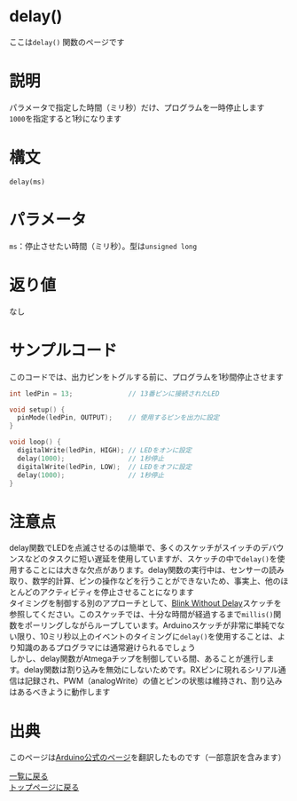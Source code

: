 # delay()

ここは`delay()` 関数のページです

# 説明

パラメータで指定した時間（ミリ秒）だけ、プログラムを一時停止します　　
`1000`を指定すると1秒になります

# 構文

`delay(ms)`

# パラメータ

`ms`：停止させたい時間（ミリ秒）。型は`unsigned long`

# 返り値

なし

# サンプルコード

このコードでは、出力ピンをトグルする前に、プログラムを1秒間停止させます

```cpp
int ledPin = 13;              // 13番ピンに接続されたLED

void setup() {
  pinMode(ledPin, OUTPUT);    // 使用するピンを出力に設定
}

void loop() {
  digitalWrite(ledPin, HIGH); // LEDをオンに設定
  delay(1000);                // 1秒停止
  digitalWrite(ledPin, LOW);  // LEDをオフに設定
  delay(1000);                // 1秒停止
}
```

# 注意点

delay関数でLEDを点滅させるのは簡単で、多くのスケッチがスイッチのデバウンスなどのタスクに短い遅延を使用していますが、スケッチの中で`delay()`を使用することには大きな欠点があります。delay関数の実行中は、センサーの読み取り、数学的計算、ピンの操作などを行うことができないため、事実上、他のほとんどのアクティビティを停止させることになります  
タイミングを制御する別のアプローチとして、[Blink Without Delay](http://arduino.cc/en/Tutorial/BlinkWithoutDelay)スケッチを参照してください。このスケッチでは、十分な時間が経過するまで`millis()`関数をポーリングしながらループしています。Arduinoスケッチが非常に単純でない限り、10ミリ秒以上のイベントのタイミングに`delay()`を使用することは、より知識のあるプログラマには通常避けられるでしょう  
しかし、delay関数がAtmegaチップを制御している間、あることが進行します。delay関数は割り込みを無効にしないためです。RXピンに現れるシリアル通信は記録され、PWM（analogWrite）の値とピンの状態は維持され、割り込みはあるべきように動作します

# 出典

このページは[Arduino公式のページ](https://www.arduino.cc/reference/en/language/functions/time/delay/)を翻訳したものです（一部意訳を含みます）

[一覧に戻る](https://pages.nchlab.net/Arduino/ref/)  
[トップページに戻る](https://pages.nchlab.net/)
